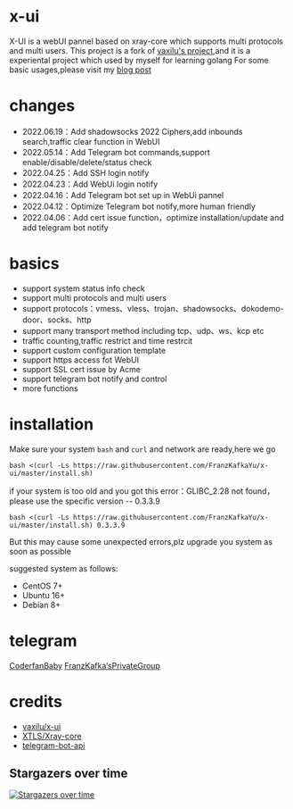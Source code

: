 # x-ui

X-UI is a webUI pannel based on xray-core which supports multi protocols and multi users.
This project is a fork of [vaxilu&#39;s project](https://github.com/vaxilu/x-ui),and it is a experiental project which used by myself for learning golang
For some basic usages,please visit my [blog post](https://coderfan.net/how-to-use-x-ui-pannel-to-set-up-proxies-for-bypassing-gfw.html)

# changes

- 2022.06.19：Add shadowsocks 2022 Ciphers,add inbounds search,traffic clear function in WebUI
- 2022.05.14：Add Telegram bot commands,support enable/disable/delete/status check
- 2022.04.25：Add SSH login notify
- 2022.04.23：Add WebUi login notify
- 2022.04.16：Add Telegram bot set up in WebUi pannel
- 2022.04.12：Optimize Telegram bot notify,more human friendly
- 2022.04.06：Add cert issue function，optimize installation/update and add telegram bot notify

# basics

- support system status info check
- support multi protocols and multi users
- support protocols：vmess、vless、trojan、shadowsocks、dokodemo-door、socks、http
- support many transport method including tcp、udp、ws、kcp etc
- traffic counting,traffic restrict and time restrcit
- support custom configuration template
- support https access fot WebUI
- support SSL cert issue by Acme
- support telegram bot notify and control
- more functions

# installation
Make sure your system `bash` and `curl` and network are ready,here we go

```
bash <(curl -Ls https://raw.githubusercontent.com/FranzKafkaYu/x-ui/master/install.sh)
```

if your system is too old and you got this error：GLIBC_2.28 not found，please use the specific version -- 0.3.3.9

```
bash <(curl -Ls https://raw.githubusercontent.com/FranzKafkaYu/x-ui/master/install.sh) 0.3.3.9  
```

But this may cause some unexpected errors,plz upgrade you system as soon as possible

suggested system as follows:
- CentOS 7+
- Ubuntu 16+
- Debian 8+

# telegram

[CoderfanBaby](https://t.me/CoderfanBaby)
[FranzKafka‘sPrivateGroup](https://t.me/franzkafayu)

# credits
- [vaxilu/x-ui](https://github.com/vaxilu/x-ui)
- [XTLS/Xray-core](https://github.com/XTLS/Xray-core)
- [telegram-bot-api](https://github.com/go-telegram-bot-api/telegram-bot-api)

## Stargazers over time

[![Stargazers over time](https://starchart.cc/FranzKafkaYu/x-ui.svg)](https://starchart.cc/FranzKafkaYu/x-ui)
